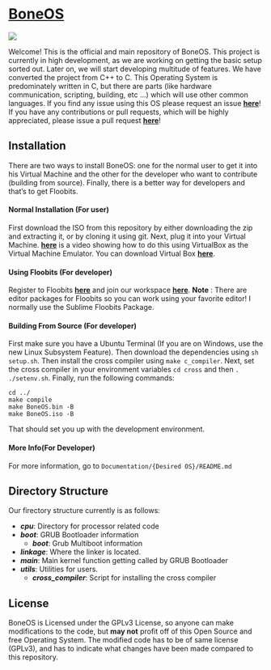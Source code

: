 # [BoneOS](https://BoneOS.org)
<img src="https://designapp.io/user-design-function/previewMyLogo/?logo_id=271982&hash=129ac10fa5"/>

Welcome! This is the official and main repository of BoneOS. This project is currently in high development, as we are working on getting the basic setup sorted out. Later on, we will start developing multitude of features. We have converted the project from C++ to C. This Operating System is predominately written in C, but there are parts (like hardware communication, scripting, building, etc ...) which will use other common languages. If you find any issue using this OS please request an issue [**here**](https://github.com/Bone-Project/BoneOS/issues)! If you have any contributions or pull requests, which will be highly appreciated, please issue a pull request [**here**](https://github.com/Bone-Project/BoneOS/pulls)! 

Installation
---
There are two ways to install BoneOS: one for the normal user to get it into his Virtual Machine and the other for the developer who want to contribute (building from source). Finally, there is a better way for developers and that’s to get Floobits.

#### Normal Installation (For user)
  First download the ISO from this repository by either downloading the zip and extracting it, or by cloning it using git. Next, plug it into your Virtual Machine. [**here**](https://www.youtube.com/watch?v=gNfntwnkvzo&feature=youtu.be) is a video showing how to do this using VirtualBox as the Virtual Machine Emulator. You can download Virtual Box [**here**](https://www.virtualbox.org/).
  

#### Using Floobits (For developer)
 Register to Floobits [**here**](https://floobits.com) and join our workspace [**here**](https://floobits.com/aboga/BoneOS). **Note** : There are editor packages for Floobits so you can work using your favorite editor! I normally use the Sublime Floobits Package.
 
#### Building From Source (For developer)

 First make sure you have a Ubuntu Terminal (If you are on Windows, use the new Linux Subsystem Feature). Then download the dependencies using `sh setup.sh`. Then install the cross compiler using `make c_compiler`. Next, set the cross compiler in your environment variables `cd cross` and then `. ./setenv.sh`. Finally, run the following commands:
 ```
 cd ../
 make compile
 make BoneOS.bin -B
 make BoneOS.iso -B
 ```
 That should set you up with the development environment.
 
#### More Info(For Developer)
For more information, go to `Documentation/{Desired OS}/README.md`
 
Directory Structure
----
Our firectory structure currently is as follows:

- ***cpu***: Directory for processor related code
- ***boot***: GRUB Bootloader information 
   - ***boot***: Grub Multiboot information
- ***linkage***: Where the linker is located.
- ***main***: Main kernel function getting called by GRUB Bootloader
- ***utils***: Utilities for users.
   - ***cross_compiler***: Script for installing the cross compiler

License
---

BoneOS is Licensed under the GPLv3 License, so anyone can make modifications to the code, but **may not** profit off of this Open Source and free Operating System. The modified code has to be of same license (GPLv3), and has to indicate what changes have been made compared to this repository.
